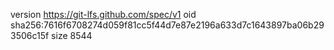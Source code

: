 version https://git-lfs.github.com/spec/v1
oid sha256:7616f6708274d059f81cc5f44d7e87e2196a633d7c1643897ba06b293506c15f
size 8544

